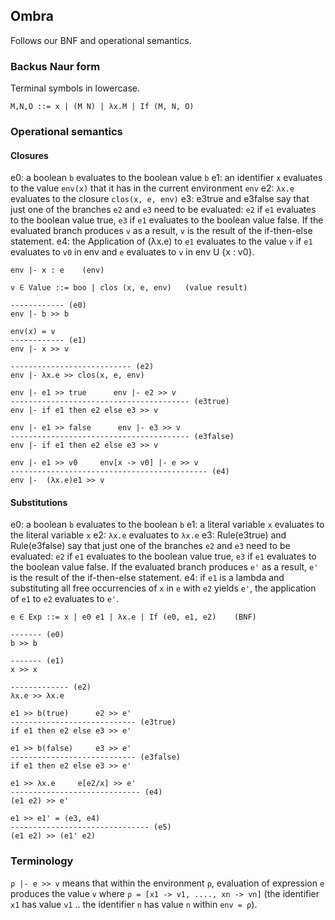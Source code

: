 ## Ombra

Follows our BNF and operational semantics.

### Backus Naur form

Terminal symbols in lowercase.

```
M,N,O ::= x | (M N) | λx.M | If (M, N, O)
```

### Operational semantics

#### Closures

e0: a boolean `b` evaluates to the boolean value `b`
e1: an identifier `x` evaluates to the value `env(x)` that it has in the current environment `env`
e2: `λx.e` evaluates to the closure `clos(x, e, env)`
e3: e3true and e3false say that just one of the branches `e2` and `e3` need to be evaluated: `e2` if `e1` evaluates to the boolean value true, `e3` if `e1` evaluates to the boolean value false. If the evaluated branch produces `v` as a result, `v` is the result of the if-then-else statement.
e4: the Application of (λx.e) to `e1` evaluates to the value `v` if
`e1` evaluates to `v0` in env and `e` evaluates to `v` in env U {x : v0}.

```
env |- x : e    (env)

v ∈ Value ::= boo | clos (x, e, env)   (value result)

------------ (e0)
env |- b >> b

env(x) = v
------------ (e1)
env |- x >> v

--------------------------- (e2)
env |- λx.e >> clos(x, e, env)

env |- e1 >> true      env |- e2 >> v
---------------------------------------- (e3true)
env |- if e1 then e2 else e3 >> v 

env |- e1 >> false      env |- e3 >> v
---------------------------------------- (e3false)
env |- if e1 then e2 else e3 >> v 

env |- e1 >> v0     env[x -> v0] |- e >> v
-------------------------------------------- (e4)
env |-  (λx.e)e1 >> v
```

#### Substitutions

e0: a boolean `b` evaluates to the boolean `b`
e1: a literal variable `x` evaluates to the literal variable `x`
e2: `λx.e` evaluates to `λx.e`
e3: Rule(e3true) and Rule(e3false) say that just one of the branches `e2` and `e3` need to be evaluated: `e2` if `e1` evaluates to the boolean value true, `e3` if `e1` evaluates to the boolean value false. If the evaluated branch produces `e'` as a result, `e'` is the result of the if-then-else statement.
e4: if `e1` is a lambda and substituting all free occurrencies of 
`x` in `e` with `e2` yields `e'`, the application of `e1` to `e2` 
evaluates to `e'`.

```
e ∈ Exp ::= x | e0 e1 | λx.e | If (e0, e1, e2)    (BNF)

------- (e0)
b >> b

------- (e1)
x >> x

------------- (e2)
λx.e >> λx.e

e1 >> b(true)      e2 >> e'
---------------------------- (e3true)
if e1 then e2 else e3 >> e' 

e1 >> b(false)     e3 >> e'
---------------------------- (e3false)
if e1 then e2 else e3 >> e'

e1 >> λx.e     e[e2/x] >> e'
----------------------------- (e4)
(e1 e2) >> e'

e1 >> e1' = (e3, e4)        
------------------------------- (e5)
(e1 e2) >> (e1' e2)
```

### Terminology

`ρ |- e >> v` means that within the environment `ρ`, evaluation of expression `e` produces the value `v` where `ρ = [x1 -> v1, ...., xn -> vn]` (the identifier `x1` has value `v1` .. the identifier `n` has value `n` within `env = ρ`).
